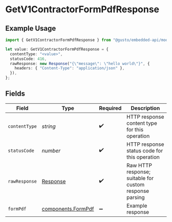 # GetV1ContractorFormPdfResponse

## Example Usage

```typescript
import { GetV1ContractorFormPdfResponse } from "@gusto/embedded-api/models/operations";

let value: GetV1ContractorFormPdfResponse = {
  contentType: "<value>",
  statusCode: 416,
  rawResponse: new Response("{\"message\": \"hello world\"}", {
    headers: { "Content-Type": "application/json" },
  }),
};
```

## Fields

| Field                                                                 | Type                                                                  | Required                                                              | Description                                                           |
| --------------------------------------------------------------------- | --------------------------------------------------------------------- | --------------------------------------------------------------------- | --------------------------------------------------------------------- |
| `contentType`                                                         | *string*                                                              | :heavy_check_mark:                                                    | HTTP response content type for this operation                         |
| `statusCode`                                                          | *number*                                                              | :heavy_check_mark:                                                    | HTTP response status code for this operation                          |
| `rawResponse`                                                         | [Response](https://developer.mozilla.org/en-US/docs/Web/API/Response) | :heavy_check_mark:                                                    | Raw HTTP response; suitable for custom response parsing               |
| `formPdf`                                                             | [components.FormPdf](../../models/components/formpdf.md)              | :heavy_minus_sign:                                                    | Example response                                                      |